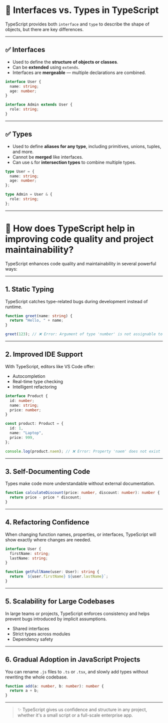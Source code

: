 
# 🔄 Interfaces vs. Types in TypeScript

TypeScript provides both `interface` and `type` to describe the shape of objects, but there are key differences.

---

## ✅ Interfaces

- Used to define the **structure of objects or classes**.
- Can be **extended** using `extends`.
- Interfaces are **mergeable** — multiple declarations are combined.

```ts
interface User {
  name: string;
  age: number;
}

interface Admin extends User {
  role: string;
}
```

---

## ✅ Types

- Used to define **aliases for any type**, including primitives, unions, tuples, and more.
- Cannot be **merged** like interfaces.
- Can use `&` for **intersection types** to combine multiple types.

```ts
type User = {
  name: string;
  age: number;
};

type Admin = User & {
  role: string;
};
```

---

# 🧠 How does TypeScript help in improving code quality and project maintainability?

TypeScript enhances code quality and maintainability in several powerful ways:

---

## 1. **Static Typing**

TypeScript catches type-related bugs during development instead of runtime.

```ts
function greet(name: string) {
  return "Hello, " + name;
}

greet(123); // ❌ Error: Argument of type 'number' is not assignable to parameter of type 'string'
```

---

## 2. **Improved IDE Support**

With TypeScript, editors like VS Code offer:

- Autocompletion
- Real-time type checking
- Intelligent refactoring

```ts
interface Product {
  id: number;
  name: string;
  price: number;
}

const product: Product = {
  id: 1,
  name: "Laptop",
  price: 999,
};

console.log(product.naem); // ❌ Error: Property 'naem' does not exist (suggests 'name')
```

---

## 3. **Self-Documenting Code**

Types make code more understandable without external documentation.

```ts
function calculateDiscount(price: number, discount: number): number {
  return price - price * discount;
}
```

---

## 4. **Refactoring Confidence**

When changing function names, properties, or interfaces, TypeScript will show exactly where changes are needed.

```ts
interface User {
  firstName: string;
  lastName: string;
}

function getFullName(user: User): string {
  return `${user.firstName} ${user.lastName}`;
}
```

---

## 5. **Scalability for Large Codebases**

In large teams or projects, TypeScript enforces consistency and helps prevent bugs introduced by implicit assumptions.

- Shared interfaces
- Strict types across modules
- Dependency safety

---

## 6. **Gradual Adoption in JavaScript Projects**

You can rename `.js` files to `.ts` or `.tsx`, and slowly add types without rewriting the whole codebase.

```ts
function add(a: number, b: number): number {
  return a + b;
}
```

---

> ✨ TypeScript gives us confidence and structure in any project, whether it's a small script or a full-scale enterprise app.
